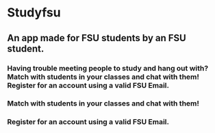 # Studyfsu
## An app made for FSU students by an FSU student. 


### Having trouble meeting people to study and hang out with? Match with students in your classes and chat with them! Register for an account using a valid FSU Email.

### Match with students in your classes and chat with them!

### Register for an account using a valid FSU Email.

